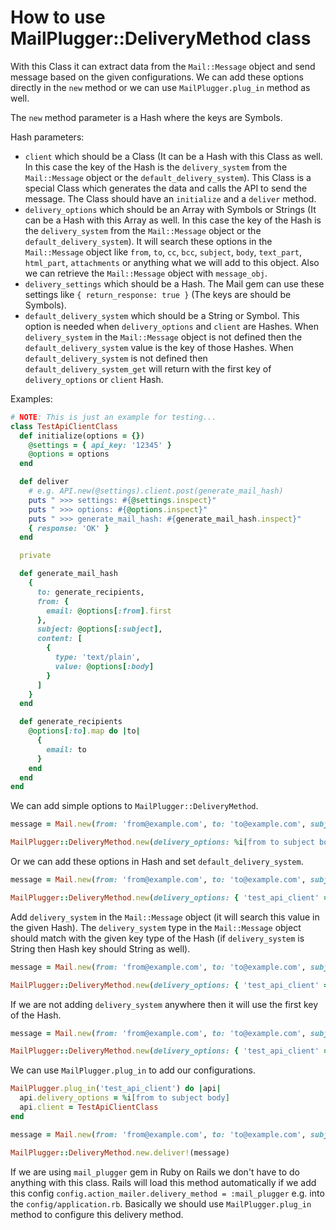 # How to use MailPlugger::DeliveryMethod class

With this Class it can extract data from the `Mail::Message` object and send message based on the given configurations. We can add these options directly in the `new` method or we can use `MailPlugger.plug_in` method as well.

The `new` method parameter is a Hash where the keys are Symbols.

Hash parameters:
- `client` which should be a Class (It can be a Hash with this Class as well. In this case the key of the Hash is the `delivery_system` from the `Mail::Message` object or the `default_delivery_system`). This Class is a special Class which generates the data and calls the API to send the message. The Class should have an `initialize` and a `deliver` method.
- `delivery_options` which should be an Array with Symbols or Strings (It can be a Hash with this Array as well. In this case the key of the Hash is the `delivery_system` from the `Mail::Message` object or the `default_delivery_system`). It will search these options in the `Mail::Message` object like `from`, `to`, `cc`, `bcc`, `subject`, `body`, `text_part`, `html_part`, `attachments` or anything what we will add to this object. Also we can retrieve the `Mail::Message` object with `message_obj`.
- `delivery_settings` which should be a Hash. The Mail gem can use these settings like `{ return_response: true }` (The keys are should be Symbols).
- `default_delivery_system` which should be a String or Symbol. This option is needed when `delivery_options` and `client` are Hashes. When `delivery_system` in the `Mail::Message` object is not defined then the `default_delivery_system` value is the key of those Hashes. When `default_delivery_system` is not defined then `default_delivery_system_get` will return with the first key of `delivery_options` or `client` Hash.

Examples:

```ruby
# NOTE: This is just an example for testing...
class TestApiClientClass
  def initialize(options = {})
    @settings = { api_key: '12345' }
    @options = options
  end

  def deliver
    # e.g. API.new(@settings).client.post(generate_mail_hash)
    puts " >>> settings: #{@settings.inspect}"
    puts " >>> options: #{@options.inspect}"
    puts " >>> generate_mail_hash: #{generate_mail_hash.inspect}"
    { response: 'OK' }
  end

  private

  def generate_mail_hash
    {
      to: generate_recipients,
      from: {
        email: @options[:from].first
      },
      subject: @options[:subject],
      content: [
        {
          type: 'text/plain',
          value: @options[:body]
        }
      ]
    }
  end

  def generate_recipients
    @options[:to].map do |to|
      {
        email: to
      }
    end
  end
end
```

We can add simple options to `MailPlugger::DeliveryMethod`.

```ruby
message = Mail.new(from: 'from@example.com', to: 'to@example.com', subject: 'Test email', body: 'Test email body')

MailPlugger::DeliveryMethod.new(delivery_options: %i[from to subject body], client: TestApiClientClass).deliver!(message)
```

Or we can add these options in Hash and set `default_delivery_system`.

```ruby
message = Mail.new(from: 'from@example.com', to: 'to@example.com', subject: 'Test email', body: 'Test email body')

MailPlugger::DeliveryMethod.new(delivery_options: { 'test_api_client' => %i[from to subject body] }, client: { 'test_api_client' => TestApiClientClass }, default_delivery_system: 'test_api_client').deliver!(message)
```

Add `delivery_system` in the `Mail::Message` object (it will search this value in the given Hash). The `delivery_system` type in the `Mail::Message` object should match with the given key type of the Hash (if `delivery_system` is String then Hash key should String as well).

```ruby
message = Mail.new(from: 'from@example.com', to: 'to@example.com', subject: 'Test email', body: 'Test email body', delivery_system: 'test_api_client')

MailPlugger::DeliveryMethod.new(delivery_options: { 'test_api_client' => %i[from to subject body] }, client: { 'test_api_client' => TestApiClientClass }).deliver!(message)
```

If we are not adding `delivery_system` anywhere then it will use the first key of the Hash.

```ruby
message = Mail.new(from: 'from@example.com', to: 'to@example.com', subject: 'Test email', body: 'Test email body')

MailPlugger::DeliveryMethod.new(delivery_options: { 'test_api_client' => %i[from to subject body] }, client: { 'test_api_client' => TestApiClientClass }).deliver!(message)
```

We can use `MailPlugger.plug_in` to add our configurations.

```ruby
MailPlugger.plug_in('test_api_client') do |api|
  api.delivery_options = %i[from to subject body]
  api.client = TestApiClientClass
end

message = Mail.new(from: 'from@example.com', to: 'to@example.com', subject: 'Test email', body: 'Test email body')

MailPlugger::DeliveryMethod.new.deliver!(message)
```

If we are using `mail_plugger` gem in Ruby on Rails we don't have to do anything with this class. Rails will load this method automatically if we add this config `config.action_mailer.delivery_method = :mail_plugger` e.g. into the `config/application.rb`. Basically we should use `MailPlugger.plug_in` method to configure this delivery method.
